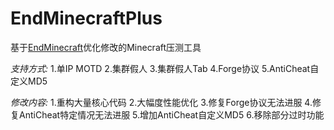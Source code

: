 # EndMinecraftPlus
基于<a href="https://github.com/iuli-moe/EndMinecraft">EndMinecraft</a>优化修改的Minecraft压测工具

*支持方式:*
1.单IP MOTD
2.集群假人
3.集群假人Tab
4.Forge协议
5.AntiCheat自定义MD5

*修改内容:*
1.重构大量核心代码
2.大幅度性能优化
3.修复Forge协议无法进服
4.修复AntiCheat特定情况无法进服
5.增加AntiCheat自定义MD5
6.移除部分过时功能
